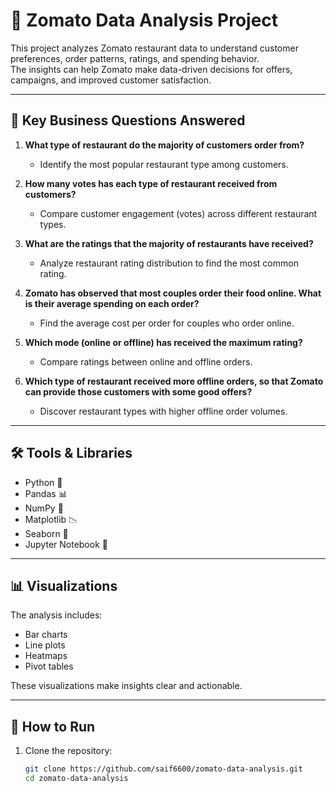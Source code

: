 # 🍴 Zomato Data Analysis Project

This project analyzes Zomato restaurant data to understand customer preferences, order patterns, ratings, and spending behavior.  
The insights can help Zomato make data-driven decisions for offers, campaigns, and improved customer satisfaction.

---

## 📌 Key Business Questions Answered

1. **What type of restaurant do the majority of customers order from?**  
   - Identify the most popular restaurant type among customers.

2. **How many votes has each type of restaurant received from customers?**  
   - Compare customer engagement (votes) across different restaurant types.

3. **What are the ratings that the majority of restaurants have received?**  
   - Analyze restaurant rating distribution to find the most common rating.

4. **Zomato has observed that most couples order their food online. What is their average spending on each order?**  
   - Find the average cost per order for couples who order online.

5. **Which mode (online or offline) has received the maximum rating?**  
   - Compare ratings between online and offline orders.

6. **Which type of restaurant received more offline orders, so that Zomato can provide those customers with some good offers?**  
   - Discover restaurant types with higher offline order volumes.

---

## 🛠️ Tools & Libraries
- Python 🐍
- Pandas 📊
- NumPy 🔢
- Matplotlib 📉
- Seaborn 🎨
- Jupyter Notebook 📓

---

## 📊 Visualizations
The analysis includes:
- Bar charts
- Line plots
- Heatmaps
- Pivot tables

These visualizations make insights clear and actionable.

---

## 🚀 How to Run

1. Clone the repository:
   ```bash
   git clone https://github.com/saif6600/zomato-data-analysis.git
   cd zomato-data-analysis
